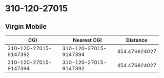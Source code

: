 # 310-120-27015
## Virgin Mobile


| CGI | Nearest CGI | Distance |
|-----|-------------|----------|
| 310-120-27015-9147392 | 310-120-27015-9147394 | 454.476924027 |
| 310-120-27015-9147394 | 310-120-27015-9147392 | 454.476924027 |
